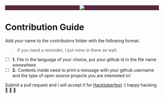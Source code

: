
<p align="center" style="background-color: #57283e;"><img src="https://hacktoberfest.digitalocean.com/assets/logo-hacktoberfest-658b5aa2bd34e782d29c40bf6afbdff00f20fe1328efa6da17743878ba8db66f.png"></p>

# **Contribution Guide**
Add your name to the contributors folder with the following format. 
> If you need a reminder, I put mine in there as well.


- [ ] **1.** File in the language of your choice, put your github id in the file name somewhere
- [ ] **2.** Contents inside need to print a message with your github username and the type of open source projects you are interested in! 

Submit a pull request and I will accept it for [Hacktoberfest](https://hacktoberfest.digitalocean.com/) :) happy hacking :ghost: :jack_o_lantern: :candy:
